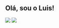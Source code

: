 ## Olá, sou o Luis!

<div>
  
  <img  src="https://github-readme-stats.vercel.app/api?username=Luiss2442&show_icons=true&theme=great-gatsby&include_all_commits=true&count_private=true"/>
  <img  src="https://github-readme-stats.vercel.app/api/top-langs/?username=Luiss2442&layout=compact&langs_count=16&theme=great-gatsby"/>
</div>
<br>






<!--
**Luiss2442/Luiss2442** is a ✨ _special_ ✨ repository because its `README.md` (this file) appears on your GitHub profile.

Here are some ideas to get you started:

- 🔭 I’m currently working on ...
- 🌱 I’m currently learning ...
- 👯 I’m looking to collaborate on ...
- 🤔 I’m looking for help with ...
- 💬 Ask me about ...
- 📫 How to reach me: ...
- 😄 Pronouns: ...
- ⚡ Fun fact: ...
-->
